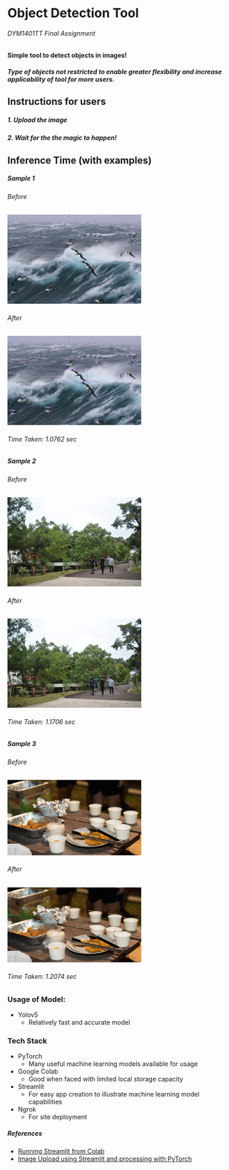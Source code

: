 # Object Detection Tool 
###### DYM1401TT Final Assignment

#### Simple tool to detect objects in images!

##### Type of objects not restricted to enable greater flexibility and increase applicability of tool for more users.

<!-- Deployed site: [Object Detection Tool](http://1c098a1cb56a.ngrok.io)-->

## Instructions for users

##### 1. Upload the image

##### 2. Wait for the the magic to happen!

## Inference Time (with examples)

##### Sample 1

###### Before

<img src="./images/sample1before.jpeg" width="300" />

###### After

<img src="./images/sample1after.jpeg" width="300" />

###### Time Taken: 1.0762 sec

##### Sample 2

###### Before

<img src="./images/sample2before.jpeg" width="300" />

###### After

<img src="./images/sample2after.jpeg" width="300" />

###### Time Taken: 1.1706 sec

##### Sample 3

###### Before

<img src="./images/sample3before.jpeg" width="300" />

###### After

<img src="./images/sample3after.jpeg" width="300" />

###### Time Taken: 1.2074 sec

### Usage of Model: 

- Yolov5
  - Relatively fast and accurate model

### Tech Stack

- PyTorch
  - Many useful machine learning models available for usage
- Google Colab
  - Good when faced with limited local storage capacity
- Streamlit
  - For easy app creation to illustrate machine learning model capabilities
- Ngrok
  - For site deployment

##### References
- [Running Streamlit from Colab](https://medium.com/@jcharistech/how-to-run-streamlit-apps-from-colab-29b969a1bdfc) <br>
- [Image Upload using Streamlit and processing with PyTorch](https://towardsdatascience.com/create-an-image-classification-web-app-using-pytorch-and-streamlit-f043ddf00c24)
